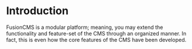 # Introduction

FusionCMS is a modular platform; meaning, you may extend the functionality and feature-set of the CMS through an organized manner. In fact, this is even how the core features of the CMS have been developed.
